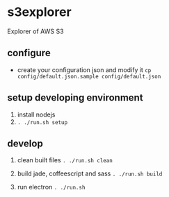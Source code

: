 # s3explorer

Explorer of AWS S3

## configure

* create your configuration json and modify it
  `cp config/default.json.sample config/default.json`

## setup developing environment

1. install nodejs
2. `. ./run.sh setup`

## develop

1. clean built files
  `. ./run.sh clean`

1. build jade, coffeescript and sass
  `. ./run.sh build`

1. run electron
  `. ./run.sh`
